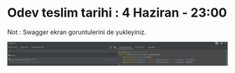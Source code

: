 # Odev teslim tarihi : 4 Haziran - 23:00
Not : Swagger ekran goruntulerini de yukleyiniz.

<img src="https://github.com/farukulutas/MobileAction-Java-Spring-Bootcamp/blob/main/project-farukulutas-main/endpoint.png"/>
